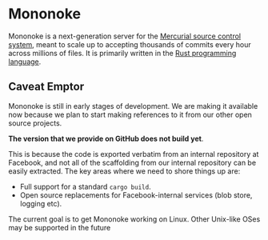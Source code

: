 # Mononoke

Mononoke is a next-generation server for the [Mercurial source control
system](https://www.mercurial-scm.org/), meant to scale up to accepting
thousands of commits every hour across millions of files. It is primarily
written in the [Rust programming language](https://www.rust-lang.org/en-US/).

## Caveat Emptor

Mononoke is still in early stages of development. We are making it available now because we plan to
start making references to it from our other open source projects.

**The version that we provide on GitHub does not build yet**.

This is because the code is exported verbatim from an internal repository at Facebook, and
not all of the scaffolding from our internal repository can be easily extracted. The key areas
where we need to shore things up are:

* Full support for a standard `cargo build`.
* Open source replacements for Facebook-internal services (blob store, logging etc).

The current goal is to get Mononoke working on Linux. Other Unix-like OSes may
be supported in the future
